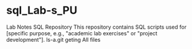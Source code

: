 # sql_Lab-s_PU
Lab Notes SQL Repository This repository contains SQL scripts used for [specific purpose, e.g., "academic lab exercises" or "project development"]. 
ls-a.git
geting All files

